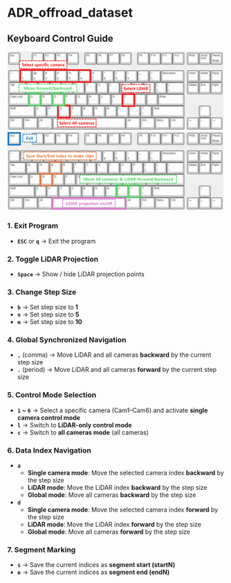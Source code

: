 # ADR_offroad_dataset

## Keyboard Control Guide
<img src="assets/offroad_vis_tool_keyboard_manual1.png" width="500">
<img src="assets/offroad_vis_tool_keyboard_manual2.png" width="500">

### 1. Exit Program
- **`ESC`** or **`q`** → Exit the program

### 2. Toggle LiDAR Projection
- **`Space`** → Show / hide LiDAR projection points

### 3. Change Step Size
- **`b`** → Set step size to **1**
- **`n`** → Set step size to **5**
- **`m`** → Set step size to **10**

### 4. Global Synchronized Navigation
- **`,`** (comma) → Move LiDAR and all cameras **backward** by the current step size  
- **`.`** (period) → Move LiDAR and all cameras **forward** by the current step size

### 5. Control Mode Selection
- **`1` ~ `6`** → Select a specific camera (Cam1–Cam6) and activate **single camera control mode**
- **`l`** → Switch to **LiDAR-only control mode**
- **`c`** → Switch to **all cameras mode** (all cameras)

### 6. Data Index Navigation
- **`a`**
  - **Single camera mode**: Move the selected camera index **backward** by the step size
  - **LiDAR mode**: Move the LiDAR index **backward** by the step size
  - **Global mode**: Move all cameras **backward** by the step size
- **`d`**
  - **Single camera mode**: Move the selected camera index **forward** by the step size
  - **LiDAR mode**: Move the LiDAR index **forward** by the step size
  - **Global mode**: Move all cameras **forward** by the step size

### 7. Segment Marking
- **`s`** → Save the current indices as **segment start (startN)**
- **`e`** → Save the current indices as **segment end (endN)**
